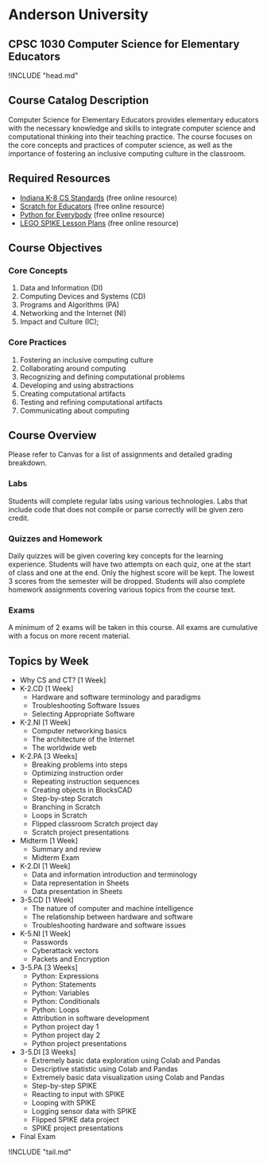 Anderson University
===================

CPSC 1030 Computer Science for Elementary Educators
---------------------------------------------------

!INCLUDE "head.md"

Course Catalog Description
--------------------------

Computer Science for Elementary Educators provides elementary educators with the necessary knowledge and skills to integrate computer science and computational thinking into their teaching practice. The course focuses on the core concepts and practices of computer science, as well as the importance of fostering an inclusive computing culture in the classroom.

Required Resources
------------------

- [Indiana K-8 CS Standards](https://media.doe.in.gov/standards/indiana-academic-standards-grades-k-8-computer-science.pdf) (free online resource)
- [Scratch for Educators](https://scratch.mit.edu/educators) (free online resource)
- [Python for Everybody](https://www.py4e.com/) (free online resource)
- [LEGO SPIKE Lesson Plans](https://education.lego.com/en-us/lessons/?products=SPIKE%E2%84%A2+Prime+Set,SPIKE%E2%84%A2+Essential) (free online resource)

Course Objectives
-----------------

### Core Concepts

1. Data and Information (DI)
2. Computing Devices and Systems (CD)
3. Programs and Algorithms (PA)
4. Networking and the Internet (NI)
5. Impact and Culture (IC);

### Core Practices

1. Fostering an inclusive computing culture
2. Collaborating around computing
3. Recognizing and defining computational problems
4. Developing and using abstractions
5. Creating computational artifacts
6. Testing and refining computational artifacts
7. Communicating about computing

Course Overview
---------------

Please refer to Canvas for a list of assignments and detailed grading breakdown.

### Labs

Students will complete regular labs using various technologies. Labs that include code that does not compile or parse correctly will be given zero credit.

### Quizzes and Homework

Daily quizzes will be given covering key concepts for the learning experience. Students will have two attempts on each quiz, one at the start of class and one at the end. Only the highest score will be kept. The lowest 3 scores from the semester will be dropped. Students will also complete homework assignments covering various topics from the course text.

### Exams

A minimum of 2 exams will be taken in this course. All exams are cumulative with a focus on more recent material.

Topics by Week
--------------

- Why CS and CT? [1 Week]
- K-2.CD [1 Week]
    - Hardware and software terminology and paradigms
    - Troubleshooting Software Issues
    - Selecting Appropriate Software
- K-2.NI [1 Week]
    - Computer networking basics
    - The architecture of the Internet
    - The worldwide web
- K-2.PA [3 Weeks]
    - Breaking problems into steps
    - Optimizing instruction order
    - Repeating instruction sequences
    - Creating objects in BlocksCAD
    - Step-by-step Scratch
    - Branching in Scratch
    - Loops in Scratch
    - Flipped classroom Scratch project day
    - Scratch project presentations
- Midterm [1 Week]
    - Summary and review
    - Midterm Exam
- K-2.DI [1 Week]
    - Data and information introduction and terminology
    - Data representation in Sheets
    - Data presentation in Sheets
- 3-5.CD [1 Week]
    - The nature of computer and machine intelligence
    - The relationship between hardware and software
    - Troubleshooting hardware and software issues
- K-5.NI [1 Week]
    - Passwords
    - Cyberattack vectors
    - Packets and Encryption
- 3-5.PA [3 Weeks]
    - Python: Expressions
    - Python: Statements
    - Python: Variables
    - Python: Conditionals
    - Python: Loops
    - Attribution in software development
    - Python project day 1
    - Python project day 2
    - Python project presentations
- 3-5.DI [3 Weeks]
    - Extremely basic data exploration using Colab and Pandas
    - Descriptive statistic using Colab and Pandas
    - Extremely basic data visualization using Colab and Pandas
    - Step-by-step SPIKE
    - Reacting to input with SPIKE
    - Looping with SPIKE
    - Logging sensor data with SPIKE
    - Flipped SPIKE data project
    - SPIKE project presentations
- Final Exam

!INCLUDE "tail.md"
